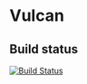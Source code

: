 # Vulcan

## Build status
[![Build Status](https://secure.travis-ci.org/ericcf/vulcan.png)](http://travis-ci.org/ericcf/vulcan)
